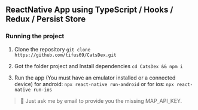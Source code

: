 ## ReactNative App using TypeScript / Hooks / Redux / Persist Store

### Running the project

1. Clone the repository
   `git clone https://github.com/tifus69/CatsDex.git`

2. Got the folder project and Install dependencies
   `cd CatsDex && npm i`

3. Run the app (You must have an emulator installed or a connected device)
   for android:
   `npx react-native run-android`
   or for ios:
   `npx react-native run-ios`

> 🚨 Just ask me by email to provide you the missing MAP_API_KEY.
